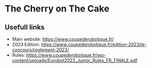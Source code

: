 # The Cherry on The Cake

## Usefull links

- Main website: https://www.coupederobotique.fr/
- 2023 Edition: https://www.coupederobotique.fr/edition-2023/le-concours/reglement-2023/
- Rules: https://www.coupederobotique.fr/wp-content/uploads/Eurobot2023_Junior_Rules_FR_FINALE.pdf

